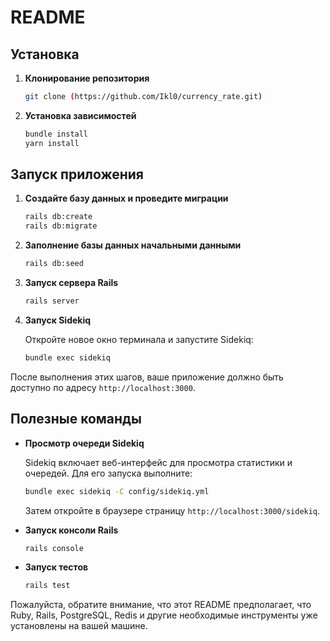 # README

## Установка

1. **Клонирование репозитория**

    ```bash
    git clone (https://github.com/Ikl0/currency_rate.git)
    ```

2. **Установка зависимостей**

    ```bash
    bundle install
    yarn install
    ```

## Запуск приложения

1. **Создайте базу данных и проведите миграции**

    ```bash
    rails db:create
    rails db:migrate
    ```

2. **Заполнение базы данных начальными данными**

    ```bash
    rails db:seed
    ```

3. **Запуск сервера Rails**

    ```bash
    rails server
    ```

4. **Запуск Sidekiq**

    Откройте новое окно терминала и запустите Sidekiq:

    ```bash
    bundle exec sidekiq
    ```

После выполнения этих шагов, ваше приложение должно быть доступно по адресу `http://localhost:3000`.

## Полезные команды

- **Просмотр очереди Sidekiq**

    Sidekiq включает веб-интерфейс для просмотра статистики и очередей. Для его запуска выполните:

    ```bash
    bundle exec sidekiq -C config/sidekiq.yml
    ```

    Затем откройте в браузере страницу `http://localhost:3000/sidekiq`.

- **Запуск консоли Rails**

    ```bash
    rails console
    ```

- **Запуск тестов**

    ```bash
    rails test
    ```

Пожалуйста, обратите внимание, что этот README предполагает, что Ruby, Rails, PostgreSQL, Redis и другие необходимые инструменты уже установлены на вашей машине.
